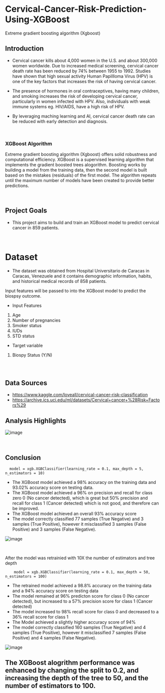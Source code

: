 # Cervical-Cancer-Risk-Prediction-Using-XGBoost
Extreme gradient boosting algorithm (Xgboost) 
<div class="alert alert-block alert-info" style="margin-top: 20px">

## Introduction

- Cervical cancer kills about 4,000 women in the U.S. and about 300,000 women worldwide. Due to increased medical screening, cervical cancer death rate has been reduced by 74% between 1955 to 1992. 
Studies have shown that high sexual activity Human Papillloma Virus (HPV) is one of the key factors that increases the risk of having cervical cancer. 

- The presence of hormones in oral contraceptives, having many children, and smoking increases the risk of developing cervical cancer, particularly in women infected with HPV. Also, individuals with weak immune systems eg. HIV/AIDS, have a high risk of HPV.

- By leveraging maching learning and AI, cervical cancer death rate can be reduced with early detection and diagnosis.
<p>&nbsp;</p>

### XGBoost Algorithm
Extreme gradient boosting algorithm (Xgboost) offers solid robustness and computational efficiency.
XGBoost is a supervised learning algorithm that implements the gradient boosted trees alogorithm. Boosting works by building a model from the training data, then the second model is built based on the mistakes (residuals) of the first model. The algorithm repeats until the maximum number of models have been created to provide better predictions. 
<p>&nbsp;</p>


## Project Goals
- This project aims to build and train an XGBoost model to predict cervical cancer in 859 patients.
<p>&nbsp;</p>

# Dataset
- The dataset was obtained from Hospital Universitario de Caracas in Caracas, Venezuele and it contains demographic information, habits, and historical medical records of 858 patients.

Input features will be passed to into the XGBoost model to predict the biospsy outcome. 

- Input Features
1. Age
2. Number of pregnancies
3. Smoker status
4. IUDs
5. STD status


- Target variable
1. Biospy Status (Y/N)
<p>&nbsp;</p>

# #
## Data Sources
- https://www.kaggle.com/loveall/cervical-cancer-risk-classification
- https://archive.ics.uci.edu/ml/datasets/Cervical+cancer+%28Risk+Factors%29

## Analysis Highlights

![image](https://github.com/IkChristine/Cervical-Cancer-Risk-Prediction-Using-XGBoost/assets/104997783/6457f38d-d6c4-4bfd-94f0-77b4e26159a4)

<p>&nbsp;</p>

## Conclusion
      model = xgb.XGBClassifier(learning_rate = 0.1, max_depth = 5, n_estimators = 10)
* The XGBoost model achieved a 98% accuracy on the training data and 93.02% accuracy score on testing data.
* The XGBoost model achieved a 96% on precision and recall for class zero 0 (No cancer detected), which is great but 50% precision
  and recall for class 1 (Cancer detected) which is not good, and therefore can be improved.
* The XGBoost model achieved an overall 93% accuracy score
* The model correctly classified 77 samples (True Negative) and 3 samples (True Positive),
  however it misclassified 3 samples (False Positive) and 3 samples (False Negative).

![image](https://github.com/IkChristine/Cervical-Cancer-Risk-Prediction-Using-XGBoost/assets/104997783/629317f6-4b78-4e6a-8e2e-1ae2bb9eda37)
<p>&nbsp;</p>

After the model was retrainied with 10X the number of estimators and tree depth

        model = xgb.XGBClassifier(learning_rate = 0.1, max_depth = 50, n_estimators = 100)

* The retrained model achieved a 98.8% accuracy on the training data and a 94% accuracy score on testing data
* The model remained at 96% predicton score for class 0 (No cancer detected), but increased to a 57% precision score for class 1 (Cancer detected)
* The model increased to 98% recall score for class 0 and decreased to a 36% recall score for class 1
* The Model achieved a slightly higher accuracy score of 94%
* The model correctly classified 160 samples (True Negative) and 4 samples (True Positive),
  however it misclassified 7 samples (False Positive) and 4 samples (False Negative).

![image](https://github.com/IkChristine/Cervical-Cancer-Risk-Prediction-Using-XGBoost/assets/104997783/2c4c103e-48e8-44fa-817f-13de6a3d101c)


## The XGBoost alogrithm performance was enhanced by changing the split to 0.2, and increasing the depth of the tree to 50, and the number of estimators to 100.
